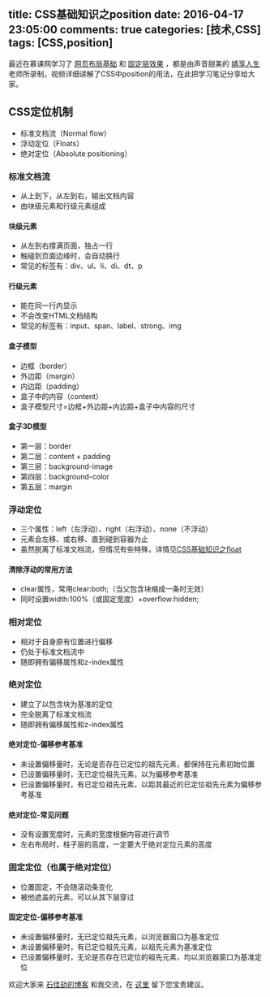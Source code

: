title: CSS基础知识之position
date: 2016-04-17 23:05:00
comments: true
categories: [技术,CSS]
tags: [CSS,position] 
---
最近在慕课网学习了 [网页布局基础](http://www.imooc.com/learn/95) 和 [固定层效果](http://www.imooc.com/learn/55) ，都是由声音甜美的 [婧享人生](http://www.imooc.com/u/104592/courses?sort=publish) 老师所录制，视频详细讲解了CSS中position的用法，在此把学习笔记分享给大家。

## CSS定位机制
- 标准文档流（Normal flow）
- 浮动定位（Floats）
- 绝对定位（Absolute positioning）

<!-- more -->

### 标准文档流
- 从上到下，从左到右，输出文档内容
- 由块级元素和行级元素组成

#### 块级元素
- 从左到右撑满页面，独占一行
- 触碰到页面边缘时，会自动换行
- 常见的标签有：div、ul、li、di、dt、p

#### 行级元素
- 能在同一行内显示
- 不会改变HTML文档结构
- 常见的标签有：input、span、label、strong、img

#### 盒子模型
- 边框（border）
- 外边距（margin）
- 内边距（padding）
- 盒子中的内容（content）
- 盒子模型尺寸=边框+外边距+内边距+盒子中内容的尺寸

#### 盒子3D模型
- 第一层：border
- 第二层：content + padding
- 第三层：background-image
- 第四层：background-color
- 第五层：margin

### 浮动定位
- 三个属性：left（左浮动）、right（右浮动）、none（不浮动）
- 元素会左移、或右移、直到碰到容器为止
- 虽然脱离了标准文档流，但情况有些特殊，详情见[CSS基础知识之float](http://shijiajie.com/2016/06/10/frontend-css-float-learning-note)

#### 清除浮动的常用方法
- clear属性，常用clear:both;（当父包含块缩成一条时无效）
- 同时设置width:100%（或固定宽度）+overflow:hidden;

### 相对定位
- 相对于自身原有位置进行偏移
- 仍处于标准文档流中
- 随即拥有偏移属性和z-index属性

### 绝对定位
- 建立了以包含块为基准的定位
- 完全脱离了标准文档流
- 随即拥有偏移属性和z-index属性

#### 绝对定位-偏移参考基准
- 未设置偏移量时，无论是否存在已定位的祖先元素，都保持在元素初始位置
- 已设置偏移量时，无已定位祖先元素，以<html>为偏移参考基准
- 已设置偏移量时，有已定位祖先元素，以距其最近的已定位祖先元素为偏移参考基准

#### 绝对定位-常见问题
- 没有设置宽度时，元素的宽度根据内容进行调节
- 左右布局时，柱子层的高度，一定要大于绝对定位元素的高度

### 固定定位（也属于绝对定位）
- 位置固定，不会随滚动条变化
- 被他遮盖的元素，可以从其下层穿过

#### 固定定位-偏移参考基准
- 未设置偏移量时，无已定位祖先元素，以浏览器窗口为基准定位
- 未设置偏移量时，有已定位祖先元素，以祖先元素为基准定位
- 已设置偏移量时，无论是否存在已定位的祖先元素，均以浏览器窗口为基准定位

欢迎大家来 [石佳劼的博客](http://shijiajie.com) 和我交流，在 [这里](http://shijiajie.com/2016/04/17/frontend-css-position-learning-note/#ds-thread)  留下您宝贵建议。